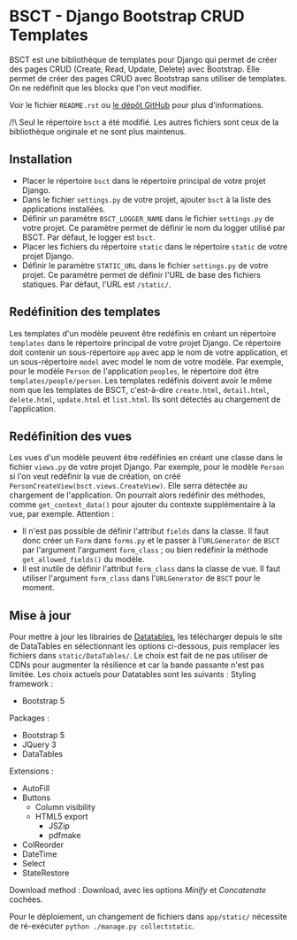 # BSCT - Django Bootstrap CRUD Templates

BSCT est une bibliothèque de templates pour Django qui permet de créer des pages CRUD (Create, Read, Update, Delete) avec Bootstrap. Elle permet de créer des pages CRUD avec Bootstrap sans utiliser de templates. On ne redéfinit que les blocks que l'on veut modifier.

Voir le fichier `README.rst` ou [le dépôt GitHub](https://github.com/Alem/django-bootstrap-crud-templates) pour plus d'informations.

/!\ Seul le répertoire `bsct` a été modifié. Les autres fichiers sont ceux de la bibliothèque originale et ne sont plus maintenus.

## Installation

- Placer le répertoire `bsct` dans le répertoire principal de votre projet Django.
- Dans le fichier `settings.py` de votre projet, ajouter `bsct` à la liste des applications installées.
- Définir un paramètre `BSCT_LOGGER_NAME` dans le fichier `settings.py` de votre projet. Ce paramètre permet de définir le nom du logger utilisé par BSCT. Par défaut, le logger est `bsct`.
- Placer les fichiers du répertoire `static` dans le répertoire `static` de votre projet Django.
- Définir le paramètre `STATIC_URL` dans le fichier `settings.py` de votre projet. Ce paramètre permet de définir l'URL de base des fichiers statiques. Par défaut, l'URL est `/static/`.

## Redéfinition des templates

Les templates d'un modèle peuvent être redéfinis en créant un répertoire `templates` dans le répertoire principal de votre projet Django. Ce répertoire doit contenir un sous-répertoire `app` avec app le nom de votre application, et un sous-répertoire `model` avec model le nom de votre modèle. Par exemple, pour le modèle `Person` de l'application `peoples`, le répertoire doit être `templates/people/person`. Les templates redéfinis doivent avoir le même nom que les templates de BSCT, c'est-à-dire `create.html`, `detail.html`, `delete.html`, `update.html` et `list.html`. Ils sont détectés au chargement de l'application.

## Redéfinition des vues

Les vues d'un modèle peuvent être redéfinies en créant une classe dans le fichier `views.py` de votre projet Django. 
Par exemple, pour le modèle `Person` si l'on veut redéfinir la vue de création, on créé `PersonCreateView(bsct.views.CreateView)`. Elle serra détectée au chargement de l'application. On pourrait alors redéfinir des méthodes, comme `get_context_data()` pour ajouter du contexte supplémentaire à la vue, par exemple.
Attention :
- Il n'est pas possible de définir l'attribut `fields` dans la classe. Il faut donc créer un `Form` dans `forms.py` et le passer à l'`URLGenerator` de `BSCT` par l'argument l'argument `form_class` ; ou bien redéfinir la méthode `get_allowed_fields()` du modèle.
- Il est inutile de définir l'attribut `form_class` dans la classe de vue. Il faut utiliser l'argument `form_class` dans l'`URLGenerator` de `BSCT` pour le moment.

## Mise à jour

Pour mettre à jour les librairies de [Datatables](https://datatables.net/download/), les télécharger depuis le site de DataTables en sélectionnant les options ci-dessous, puis remplacer les fichiers dans `static/DataTables/`. Le choix est fait de ne pas utiliser de CDNs pour augmenter la résilience et car la bande passante n'est pas limitée.
Les choix actuels pour Datatables sont les suivants :
Styling framework :

- Bootstrap 5

Packages :

- Bootstrap 5
- JQuery 3
- DataTables

Extensions :

- AutoFill
- Buttons
  - Column visibility
  - HTML5 export
    - JSZip
    - pdfmake
- ColReorder
- DateTime
- Select
- StateRestore

Download method : Download, avec les options _Minify_ et _Concatenate_ cochées.

Pour le déploiement, un changement de fichiers dans `app/static/` nécessite de ré-exécuter `python ./manage.py collectstatic`.
